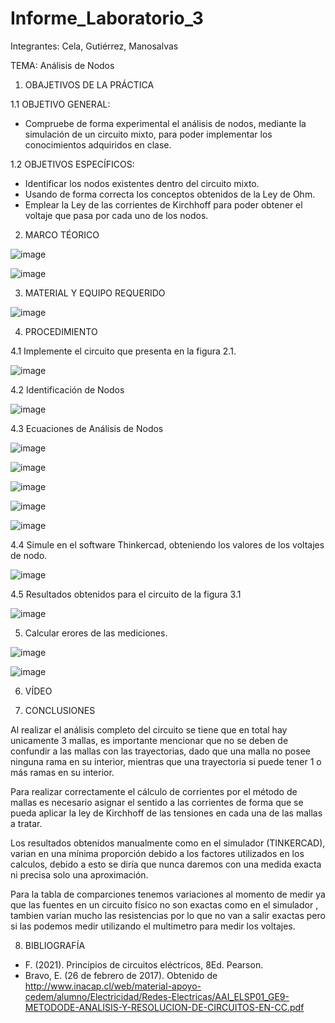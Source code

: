 # Informe_Laboratorio_3
Integrantes: Cela, Gutiérrez, Manosalvas 

TEMA: Análisis de Nodos 

1. OBAJETIVOS DE LA PRÁCTICA 

1.1 OBJETIVO GENERAL:

- Compruebe de forma experimental el análisis de nodos, mediante la simulación de un circuito mixto, para poder implementar los conocimientos adquiridos en clase.

1.2 OBJETIVOS ESPECÍFICOS:

- Identificar los nodos existentes dentro del circuito mixto.
- Usando de forma correcta los conceptos obtenidos de la Ley de Ohm.
-  Emplear la Ley de las corrientes de Kirchhoff para poder obtener el voltaje que pasa por cada uno de los nodos.

2. MARCO TÉORICO 

![image](https://user-images.githubusercontent.com/105887502/172202593-8665e277-342b-4543-9e16-a0711a0961d3.png)

![image](https://user-images.githubusercontent.com/105887502/172202746-6727547a-5e29-45ca-94e4-7b12c60194b8.png)

3. MATERIAL Y EQUIPO REQUERIDO

![image](https://user-images.githubusercontent.com/105887502/172203460-056ecfb8-c73b-4155-a7df-5c9d8d5f9636.png)

4. PROCEDIMIENTO 

4.1 Implemente el circuito que presenta en la figura 2.1.

![image](https://user-images.githubusercontent.com/105887502/172429807-f8df6fd4-79ae-4883-abc5-c16b54f38094.png)

4.2 Identificación de Nodos 

![image](https://user-images.githubusercontent.com/105887502/172273945-65cc3d97-f4b8-4ec8-91a4-a6065b8ccaf4.png)

4.3 Ecuaciones de Análisis de Nodos

![image](https://user-images.githubusercontent.com/105887502/172481752-eb522b49-9465-4f07-b9a4-8435258637cb.png)

![image](https://user-images.githubusercontent.com/105887502/172481777-c8c2dd2f-03a0-402d-858f-36b439f74d5d.png)

![image](https://user-images.githubusercontent.com/105887502/172481803-1290dfc6-9ba8-440d-a353-cc9d6ea4c4b4.png)

![image](https://user-images.githubusercontent.com/105887502/172481827-c7e5eb7b-b961-44ae-90fc-1034a8373982.png)

![image](https://user-images.githubusercontent.com/105887502/172486636-aed45cd6-b241-4da8-b158-74b4e88683a3.png)

4.4 Simule en el software Thinkercad, obteniendo los valores de los voltajes de nodo.

![image](https://user-images.githubusercontent.com/105887502/172500160-b67a5d88-190d-4332-b58a-0aa197394a06.png)

4.5 Resultados obtenidos para el circuito de la figura 3.1 

![image](https://user-images.githubusercontent.com/105887502/172500362-19c950f5-1cb0-4415-87b1-cb6ebce15774.png)

5. Calcular erores de las mediciones.

![image](https://user-images.githubusercontent.com/105887502/172499649-05f1db26-fd43-4b42-a447-d9b7c2c56f41.png)


![image](https://user-images.githubusercontent.com/105887502/172499602-1c9b0f46-aee0-489a-96bc-8971ee2ded36.png)

6.  VÍDEO 

7. CONCLUSIONES 

Al realizar el análisis completo del circuito se tiene que en total hay unicamente 3 mallas, es importante mencionar que no se deben de confundir a las mallas con las trayectorias, dado que una malla no posee ninguna rama en su interior, mientras que una trayectoria si puede tener 1 o más ramas en su interior.

Para realizar correctamente el cálculo de corrientes por el método de mallas es necesario asignar el sentido a las corrientes de forma que se pueda aplicar la ley de Kirchhoff de las tensiones en cada una de las mallas a tratar.

Los resultados obtenidos manualmente como en el simulador (TINKERCAD), varian en una mínima proporción debido a los factores utilizados en los calculos, debido a esto se diría que nunca daremos con una medida exacta ni precisa solo una aproximación.

Para la tabla de comparciones tenemos variaciones al momento de medir ya que las fuentes en un circuito físico no son exactas como en el simulador , tambien varian mucho las resistencias por lo que no van a salir exactas pero si las podemos medir utilizando el multimetro para medir los voltajes. 

8. BIBLIOGRAFÍA

- F. (2021). Principios de circuitos eléctricos, 8Ed. Pearson.
-  Bravo, E. (26 de febrero de 2017). Obtenido de http://www.inacap.cl/web/material-apoyo-cedem/alumno/Electricidad/Redes-Electricas/AAI_ELSP01_GE9-METODODE-ANALISIS-Y-RESOLUCION-DE-CIRCUITOS-EN-CC.pdf









